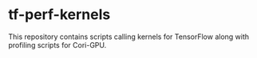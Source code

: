 # tf-perf-kernels
This repository contains scripts calling kernels for TensorFlow along with profiling scripts for Cori-GPU.
